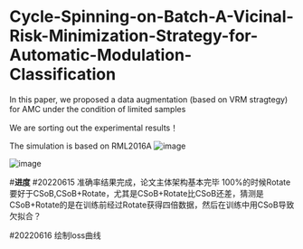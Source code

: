 # Cycle-Spinning-on-Batch-A-Vicinal-Risk-Minimization-Strategy-for-Automatic-Modulation-Classification

In this paper, we proposed a data augmentation (based on VRM stragtegy) for AMC under the condition of limited samples

We are sorting out the experimental results！

The simulation is based on RML2016A
![image](https://user-images.githubusercontent.com/107237593/173763008-76f95bcd-36f1-4442-a182-97d45fa88739.png)

![image](https://user-images.githubusercontent.com/107237593/173762938-ac2652fd-39a2-4ff0-9ec5-4d0bfb4ee400.png)

#**进度**
#20220615 准确率结果完成，论文主体架构基本完毕
100%的时候Rotate要好于CSoB,CSoB+Rotate，尤其是CSoB+Rotate比CSoB还差，猜测是CSoB+Rotate的是在训练前经过Rotate获得四倍数据，然后在训练中用CSoB导致欠拟合？

#20220616 绘制loss曲线

